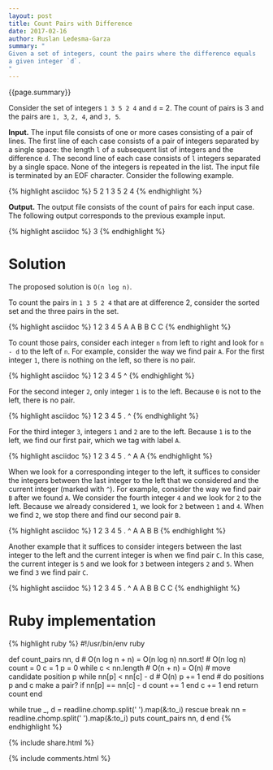 ```yaml
---
layout: post
title: Count Pairs with Difference
date: 2017-02-16
author: Ruslan Ledesma-Garza
summary: "
Given a set of integers, count the pairs where the difference equals
a given integer `d`.
"
---
```


{{page.summary}}

Consider the set of integers `1 3 5 2 4` and `d` = 2. The count of
pairs is 3 and the pairs are `1, 3`, `2, 4`, and `3, 5`.

**Input.**
The input file consists of one or more cases consisting of a pair of
lines. The first line of each case consists of a pair of integers
separated by a single space: the length `l` of a subsequent list of
integers and the difference `d`.  The second line of each case
consists of `l` integers separated by a single space. None of the
integers is repeated in the list. The input file is terminated by an
EOF character. Consider the following example.

{% highlight asciidoc %}
5 2
1 3 5 2 4
{% endhighlight %}

**Output.**
The output file consists of the count of pairs for each input
case. The following output corresponds to the previous example input.

{% highlight asciidoc %}
3
{% endhighlight %}

# Solution

The proposed solution is `O(n log n)`.

To count the pairs in `1 3 5 2 4` that are at difference 2, consider
the sorted set and the three pairs in the set.

{% highlight asciidoc %}
1 2 3 4 5
A   A
  B   B
    C   C
{% endhighlight %}

To count those pairs, consider each integer `n` from left to right and
look for `n - d` to the left of `n`. For example, consider the way we
find pair `A`.  For the first integer `1`, there is nothing on the left,
so there is no pair.

{% highlight asciidoc %}
1 2 3 4 5
^
{% endhighlight %}

For the second integer `2`, only integer `1` is to the left. Because
`0` is not to the left, there is no pair.

{% highlight asciidoc %}
1 2 3 4 5
. ^
{% endhighlight %}

For the third integer `3`, integers `1` and `2` are to the
left. Because `1` is to the left, we find our first pair, which
we tag with label `A`.

{% highlight asciidoc %}
1 2 3 4 5
.   ^
A   A
{% endhighlight %}

When we look for a corresponding integer to the left, it suffices to
consider the integers between the last integer to the left that we
considered and the current integer (marked with `^`).  For example,
consider the way we find pair `B` after we found `A`.  We consider the
fourth integer `4` and we look for `2` to the left.  Because we
already considered `1`, we look for `2` between `1` and `4`. When we
find `2`, we stop there and find our second pair `B`.

{% highlight asciidoc %}
1 2 3 4 5
  .   ^
A   A
  B   B
{% endhighlight %}

Another example that it suffices to consider integers between the last
integer to the left and the current integer is when we find pair `C`.
In this case, the current integer is `5` and we look for `3` between
integers `2` and `5`. When we find `3` we find pair `C`.

{% highlight asciidoc %}
1 2 3 4 5
    .   ^
A   A
  B   B
    C   C
{% endhighlight %}

# Ruby implementation

{% highlight ruby %}
#!/usr/bin/env ruby

def count_pairs nn, d # O(n log n + n) = O(n log n)
  nn.sort! # O(n log n)
  count = 0
  c = 1
  p = 0
  while c < nn.length # O(n + n) = O(n)
    # move candidate position p
    while nn[p] < nn[c] - d # O(n)
      p += 1
    end
    # do positions p and c make a pair?
    if nn[p] == nn[c] - d
      count += 1
    end
    c += 1
  end
  return count
end

while true
  _, d = readline.chomp.split(' ').map(&:to_i) rescue break
  nn = readline.chomp.split(' ').map(&:to_i)
  puts count_pairs nn, d
end
{% endhighlight %}



{% include share.html %}

{% include comments.html %}
